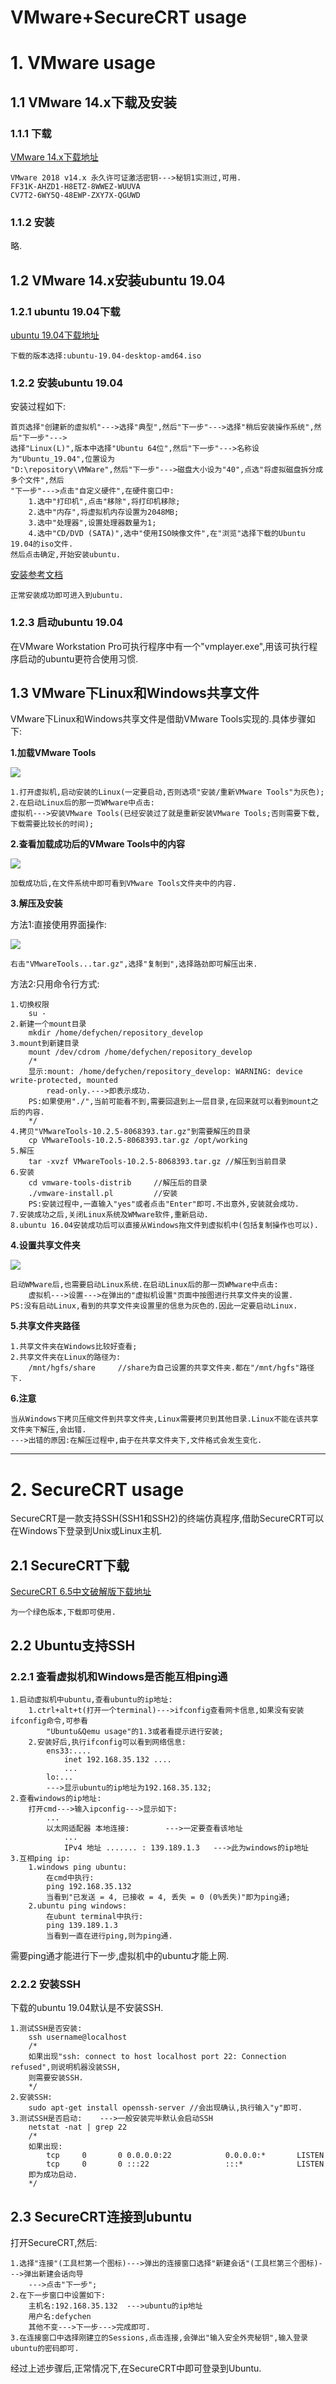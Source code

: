 # VMware+SecureCRT usage

# 1. VMware usage

## 1.1 VMware 14.x下载及安装

### 1.1.1 下载

[VMware 14.x下载地址](https://www.cr173.com/soft/68480.html)

	VMware 2018 v14.x 永久许可证激活密钥--->秘钥1实测过,可用.
	FF31K-AHZD1-H8ETZ-8WWEZ-WUUVA
	CV7T2-6WY5Q-48EWP-ZXY7X-QGUWD

### 1.1.2 安装

略.

## 1.2 VMware 14.x安装ubuntu 19.04

### 1.2.1 ubuntu 19.04下载

[ubuntu 19.04下载地址](http://mirrors.163.com/ubuntu-releases/)

	下载的版本选择:ubuntu-19.04-desktop-amd64.iso

### 1.2.2 安装ubuntu 19.04

安装过程如下:

	首页选择"创建新的虚拟机"--->选择"典型",然后"下一步"--->选择"稍后安装操作系统",然后"下一步"--->
	选择"Linux(L)",版本中选择"Ubuntu 64位",然后"下一步"--->名称设为"Ubuntu_19.04",位置设为
	"D:\repository\VMWare",然后"下一步"--->磁盘大小设为"40",点选"将虚拟磁盘拆分成多个文件",然后
	"下一步"--->点击"自定义硬件",在硬件窗口中:
		1.选中"打印机",点击"移除",将打印机移除;
		2.选中"内存",将虚拟机内存设置为2048MB;
		3.选中"处理器",设置处理器数量为1;
		4.选中"CD/DVD (SATA)",选中"使用ISO映像文件",在"浏览"选择下载的Ubuntu 19.04的iso文件.
	然后点击确定,开始安装ubuntu.

[安装参考文档](https://www.cnblogs.com/swjian/p/9193478.html)

	正常安装成功即可进入到ubuntu.

### 1.2.3 启动ubuntu 19.04

在VMware Workstation Pro可执行程序中有一个"vmplayer.exe",用该可执行程序启动的ubuntu更符合使用习惯.

## 1.3 VMware下Linux和Windows共享文件

VMware下Linux和Windows共享文件是借助VMware Tools实现的.具体步骤如下:

**1.加载VMware Tools**

![](images/vmware_tools_installation.png)

	1.打开虚拟机,启动安装的Linux(一定要启动,否则选项"安装/重新VMware Tools"为灰色);
	2.在启动Linux后的那一页WMware中点击:
	虚拟机--->安装VMware Tools(已经安装过了就是重新安装VMware Tools;否则需要下载,下载需要比较长的时间);

**2.查看加载成功后的VMware Tools中的内容**

![](images/vmware_tools_content.png)

	加载成功后,在文件系统中即可看到VMware Tools文件夹中的内容.

**3.解压及安装**

方法1:直接使用界面操作:

![](images/extract_vmware_tools.png)

	右击"VMwareTools...tar.gz",选择"复制到",选择路劲即可解压出来.

方法2:只用命令行方式:

	1.切换权限
		su -
	2.新建一个mount目录
		mkdir /home/defychen/repository_develop
	3.mount到新建目录
		mount /dev/cdrom /home/defychen/repository_develop
		/*
		显示:mount: /home/defychen/repository_develop: WARNING: device write-protected, mounted
			read-only.--->即表示成功.
		PS:如果使用"./",当前可能看不到,需要回退到上一层目录,在回来就可以看到mount之后的内容.
		*/
	4.拷贝"VMwareTools-10.2.5-8068393.tar.gz"到需要解压的目录
		cp VMwareTools-10.2.5-8068393.tar.gz /opt/working
	5.解压
		tar -xvzf VMwareTools-10.2.5-8068393.tar.gz	//解压到当前目录
	6.安装
		cd vmware-tools-distrib		//解压后的目录
		./vmware-install.pl			//安装
		PS:安装过程中,一直输入"yes"或者点击"Enter"即可.不出意外,安装就会成功.
	7.安装成功之后,关闭Linux系统及WMware软件,重新启动.
	8.ubuntu 16.04安装成功后可以直接从Windows拖文件到虚拟机中(包括复制操作也可以).

**4.设置共享文件夹**

![](images/share_file.png)

	启动WMware后,也需要启动Linux系统.在启动Linux后的那一页WMware中点击:
		虚拟机--->设置--->在弹出的"虚拟机设置"页面中按图进行共享文件夹的设置.
	PS:没有启动Linux,看到的共享文件夹设置里的信息为灰色的.因此一定要启动Linux.

**5.共享文件夹路径**

	1.共享文件夹在Windows比较好查看;
	2.共享文件夹在Linux的路径为:
		/mnt/hgfs/share		//share为自己设置的共享文件夹.都在"/mnt/hgfs"路径下.

**6.注意**

	当从Windows下拷贝压缩文件到共享文件夹,Linux需要拷贝到其他目录.Linux不能在该共享文件夹下解压,会出错.
	--->出错的原因:在解压过程中,由于在共享文件夹下,文件格式会发生变化.

***

# 2. SecureCRT usage

SecureCRT是一款支持SSH(SSH1和SSH2)的终端仿真程序,借助SecureCRT可以在Windows下登录到Unix或Linux主机.

## 2.1 SecureCRT下载

[SecureCRT 6.5中文破解版下载地址](http://www.kuaihou.com/soft/169205.html)

	为一个绿色版本,下载即可使用.

## 2.2 Ubuntu支持SSH

### 2.2.1 查看虚拟机和Windows是否能互相ping通

	1.启动虚拟机中ubuntu,查看ubuntu的ip地址:
		1.ctrl+alt+t(打开一个terminal)--->ifconfig查看网卡信息,如果没有安装ifconfig命令,可参看
			"Ubuntu&Qemu usage"的1.3或者看提示进行安装;
		2.安装好后,执行ifconfig可以看到网络信息:
			ens33:....
				inet 192.168.35.132 ....
				...
			lo:...
			--->显示ubuntu的ip地址为192.168.35.132;
	2.查看windows的ip地址:
		打开cmd--->输入ipconfig--->显示如下:
			...
			以太网适配器 本地连接:		--->一定要查看该地址
				...
				IPv4 地址 ....... : 139.189.1.3	--->此为windows的ip地址
	3.互相ping ip:
		1.windows ping ubuntu:
			在cmd中执行:
			ping 192.168.35.132
			当看到"已发送 = 4, 已接收 = 4, 丢失 = 0 (0%丢失)"即为ping通;
		2.ubuntu ping windows:
			在ubunt terminal中执行:
			ping 139.189.1.3
			当看到一直在进行ping,则为ping通.

需要ping通才能进行下一步,虚拟机中的ubuntu才能上网.

### 2.2.2 安装SSH

下载的ubuntu 19.04默认是不安装SSH.

	1.测试SSH是否安装:
		ssh username@localhost
		/*
		如果出现"ssh: connect to host localhost port 22: Connection refused",则说明机器没装SSH,
		则需要安装SSH.
		*/
	2.安装SSH:
		sudo apt-get install openssh-server	//会出现确认,执行输入"y"即可.
	3.测试SSH是否启动:	--->一般安装完毕默认会启动SSH
		netstat -nat | grep 22
		/*
		如果出现:
			tcp		0		0 0.0.0.0:22			0.0.0.0:*		LISTEN
			tcp		0		0 :::22					:::*			LISTEN
		即为成功启动.
		*/

## 2.3 SecureCRT连接到ubuntu

打开SecureCRT,然后:

	1.选择"连接"(工具栏第一个图标)--->弹出的连接窗口选择"新建会话"(工具栏第三个图标)--->弹出新建会话向导
		--->点击"下一步";
	2.在下一步窗口中设置如下:
		主机名:192.168.35.132	--->ubuntu的ip地址
		用户名:defychen
		其他不变--->下一步--->完成即可.
	3.在连接窗口中选择刚建立的Sessions,点击连接,会弹出"输入安全外壳秘钥",输入登录ubuntu的密码即可.
	
经过上述步骤后,正常情况下,在SecureCRT中即可登录到Ubuntu.






